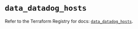 # `data_datadog_hosts`

Refer to the Terraform Registry for docs: [`data_datadog_hosts`](https://registry.terraform.io/providers/datadog/datadog/3.40.0/docs/data-sources/hosts).
